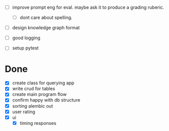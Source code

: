 

- [ ] improve prompt eng for eval. maybe ask it to produce a grading ruberic.  
    - [ ] dont care about spelling. 
- [ ] design knowledge graph format 
- [ ] good logging 
- [ ] setup pytest 


# Done 

- [x] create class for querying app 
- [x] write crud for tables 
- [x] create main program flow 
- [x] confirm happy with db structure
- [x] sorting alembic out 
- [x] user rating 
- [x] ui 
    - [x] timing responses 